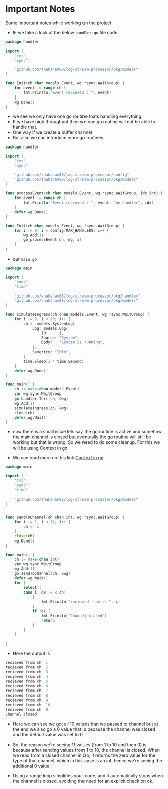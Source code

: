 # Important Notes

Some important notes while working on the project

- IF we take a look at the below `handler.go` file code

```go
package handler

import (
	"fmt"
	"sync"

	"github.com/shaksham08/log-stream-processor/pkg/models"
)

func Init(ch chan models.Event, wg *sync.WaitGroup) {
	for event := range ch {
		fmt.Println("Event recieved : ", event)
	}
	wg.Done()
}
```

- we see we only have one go routine thats handling everything.
- If we have high throughput then we one go routine will not be able to handle that.
- One way if we create a buffer channel
- But also we can introduce more go routines

```go
package handler

import (
	"fmt"
	"sync"

	"github.com/shaksham08/log-stream-processor/config"
	"github.com/shaksham08/log-stream-processor/pkg/models"
)

func processEvent(ch chan models.Event, wg *sync.WaitGroup, idx int) {
	for event := range ch {
		fmt.Println("Event recieved : ", event, "by handler", idx)
	}
	defer wg.Done()
}

func Init(ch chan models.Event, wg *sync.WaitGroup) {
	for i := 0; i < config.MAX_HANDLERS; i++ {
		wg.Add(1)
		go processEvent(ch, wg, i)
	}
}
```

- our `main.go`

```go
package main

import (
	"sync"
	"time"

	"github.com/shaksham08/log-stream-processor/pkg/handler"
	"github.com/shaksham08/log-stream-processor/pkg/models"
)

func simulateIngress(ch chan models.Event, wg *sync.WaitGroup) {
	for i := 0; i < 10; i++ {
		ch <- models.SystemLog{
			Log: models.Log{
				ID:     i,
				Source: "System",
				Body:   "System is running",
			},
			Severity: "Info",
		}
		time.Sleep(1 * time.Second)
	}
	defer wg.Done()
}

func main() {
	ch := make(chan models.Event)
	var wg sync.WaitGroup
	go handler.Init(ch, &wg)
	wg.Add(1)
	simulateIngress(ch, &wg)
	close(ch)
	defer wg.Wait()
}
```

- now there is a small issue lets say the go routine is active and somehow the main channel is closed but eventually the go routine will still be working but that is wrong. So we need to do some cleanup. For this we will be using Context in go

- We can read more on this link [Context in go ](https://pkg.go.dev/context)

```go
package main

import (
	"fmt"
	"sync"
	"time"

	"github.com/shaksham08/log-stream-processor/pkg/models"
)


func sendToChannel(ch chan int, wg *sync.WaitGroup) {
	for i := 1; i < 11; i++ {
		ch <- i
	}
	close(ch)
	wg.Done()
}

func main() {
	ch := make(chan int)
	var wg sync.WaitGroup
	wg.Add(1)
	go sendToChannel(ch, &wg)
	defer wg.Wait()
	for {
		select {
		case i, ok := <-ch:
			{
				fmt.Println("recieved from ch ", i)
			}
			if !ok {
				fmt.Println("Channel closed")
				return
			}
		}
	}

}

```

- Here the output is

```go
recieved from ch  1
recieved from ch  2
recieved from ch  3
recieved from ch  4
recieved from ch  5
recieved from ch  6
recieved from ch  7
recieved from ch  8
recieved from ch  9
recieved from ch  10
recieved from ch  0
Channel closed
```

- Here we can see we got all 10 values that we passed to channel but at the end we also go a 0 value that is because the channel was closed and the default value was set to 0

- So, the reason we're seeing 11 values (from 1 to 10 and then 0) is because after sending values from 1 to 10, the channel is closed. When we read from a closed channel in Go, it returns the zero value for the type of that channel, which in this case is an int, hence we're seeing the additional 0 value.

- Using a range loop simplifies your code, and it automatically stops when the channel is closed, avoiding the need for an explicit check on ok.
